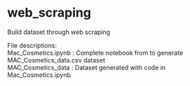 # web_scraping
Build dataset through web scraping


File descriptions:   
Mac_Cosmetics.ipynb : Complete notebook from to generate MAC_Cosmetics_data.csv dataset   
MAC_Cosmetics_data : Dataset generated with code in Mac_Cosmetics.ipynb
